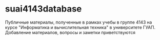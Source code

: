 # suai4143database
Публичные материалы, полученные в рамках учебы в группе 4143 на курсе "Информатика и вычислительная техника" в университете ГУАП. Добавление материалов, вопросы и заметки приветствуются

